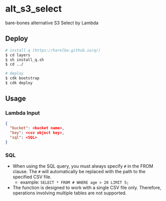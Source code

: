 # alt_s3_select
bare-bones alternative S3 Select by Lambda

## Deploy
```sh
# install q (https://harelba.github.io/q/)
$ cd layers
$ sh install_q.sh
$ cd ../

# deploy
$ cdk bootstrap
$ cdk deploy
```

## Usage
### Lambda Input
```json
{
  "bucket": <bucket name>,
  "key": <csv object key>,
  "sql": <SQL>
}
```

### SQL
- When using the SQL query, you must always specify `#` in the FROM clause. The `#` will automatically be replaced with the path to the specified CSV file.
  - example: `SELECT * FROM # WHERE age > 20 LIMIT 5;`
- The function is designed to work with a single CSV file only. Therefore, operations involving multiple tables are not supported.